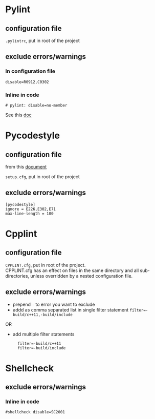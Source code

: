 # Pylint

## configuration file
`.pylintrc`, put in root of the project

## exclude errors/warnings

### In configuration file

`disable=R0912,C0302`

### Inline in code

`# pylint: disable=no-member`

See this [doc](https://pylint.pycqa.org/en/latest/user_guide/messages/message_control.html)

# Pycodestyle

## configuration file

from this [document](https://pycodestyle.pycqa.org/en/latest/intro.html#configuration)

`setup.cfg`, put in root of the project

## exclude errors/warnings

```
[pycodestyle]
ignore = E226,E302,E71
max-line-length = 100
```

# Cpplint

## configuration file
`CPPLINT.cfg`, put in root of the project.<br>
CPPLINT.cfg has an effect on files in the same directory and all sub-directories, unless overridden by a nested configuration file.

## exclude errors/warnings
* prepend `-` to error you want to exclude
* addd as comma separated list in single filter statement
  `filter=-build/c++11,-build/include`
 
OR
* add multiple filter statements
  ```
    filter=-build/c++11
    filter=-build/include
  ```

# Shellcheck

## exclude errors/warnings

### Inline in code

`#shellcheck disable=SC2001`
